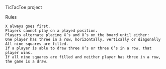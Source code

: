 TicTacToe project

Rules

	X always goes first.
	Players cannot play on a played position.
	Players alternate placing X’s and O’s on the board until either:
	One player has three in a row, horizontally, vertically or diagonally
	All nine squares are filled.
	If a player is able to draw three X’s or three O’s in a row, that player wins.
	If all nine squares are filled and neither player has three in a row, the game is a draw.

